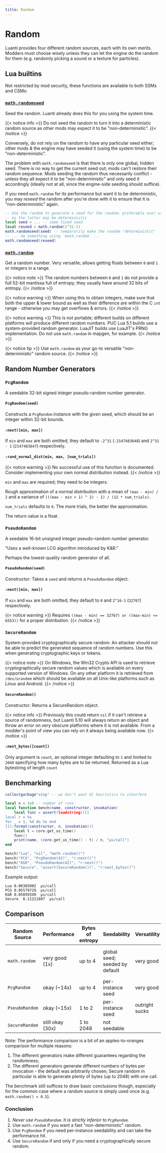```yaml
---
title: Random
---
```


# Random
Luanti provides four different random sources, each with its own merits. Modders must choose wisely unless they can let the engine do the random for them (e.g. randomly picking a sound or a texture for particles).

## Lua builtins

Not restricted by mod security, these functions are available to both SSMs and CSMs:

### [`math.randomseed`](https://www.lua.org/manual/5.1/manual.html#pdf-math.randomseed)
Seed the random. Luanti already does this for you using the system time.

{{< notice info >}}
Do not seed the random to turn it into a deterministic random source as other mods may expect it to be "non-deterministic".
{{< /notice >}}

Conversely, do not rely on the random to have any particular seed either; other mods & the engine may have seeded it (using the system time) to be "non-deterministic".

The problem with `math.randomseed` is that there is only one global, hidden seed. There is no way to get the current seed out; mods can't restore their random sequence. Mods seeding the random thus necessarily conflict - unless they all expect it to be "non-deterministic" and only seed it accordingly (ideally not at all, since the engine-side seeding should suffice).

If you need `math.random` for its performance but want it to be deterministic, you may *reseed* the random after you're done with it to ensure that it is "non-deterministic" again.

```lua
-- Use the random to generate a seed for the random; preferable over using system time,
-- as the latter may be deterministic
local seed = ... -- some fixed seed
local reseed = math.random(2^31-1)
math.randomseed(seed) -- temporarily make the random "deterministic"
-- ... do something using `math.random` ...
math.randomseed(reseed)
```

### [`math.random`](https://www.lua.org/manual/5.1/manual.html#pdf-math.random)
Get a random number. Very versatile; allows getting floats between `0` and `1` or integers in a range.

{{< notice note >}}
The random numbers between `0` and `1` do not provide a full 52-bit mantissa full of entropy; they usually have around 32 bits of entropy.
{{< /notice >}}

{{< notice warning >}}
When using this to obtain integers, make sure that both the upper & lower bound as well as their difference are within the C `int` range - otherwise you may get overflows & errors.
{{< /notice >}}

{{< notice warning >}}
This is not portable; different builds on different platforms will produce different random numbers. PUC Lua 5.1 builds use a system-provided random generator. LuaJIT builds use LuaJIT's PRNG implementation. Do not use `math.random` in mapgen, for example.
{{< /notice >}}

{{< notice tip >}}
Use `math.random` as your go-to versatile "non-deterministic" random source.
{{< /notice >}}

## Random Number Generators

### `PcgRandom`
A seedable 32-bit signed integer pseudo-random number generator.

#### `PcgRandom(seed)`
Constructs a `PcgRandom` instance with the given seed, which should be an integer within 32-bit bounds.

#### `:next([min, max])`
If `min` and `max` are both omitted, they default to `-2^31` (`-2147483648`) and `2^31 - 1` (`2147483647`) respectively.

#### `:rand_normal_dist(min, max, [num_trials])`
{{< notice warning >}}
No successful use of this function is documented. Consider implementing your own normal distribution instead.
{{< /notice >}}

`min` and `max` are required; they need to be integers.

Rough approximation of a normal distribution with a mean of `(max - min) / 2` and a variance of `(((max - min + 1) ^ 2) - 1) / (12 * num_trials)`.

`num_trials` defaults to `6`. The more trials, the better the approximation.

The return value is a float.

### `PseudoRandom`
A seedable 16-bit unsigned integer pseudo-random number generator.

"Uses a well-known LCG algorithm introduced by K&R."

Perhaps the lowest-quality random generator of all.

#### `PseudoRandom(seed)`
Constructor: Takes a `seed` and returns a `PseudoRandom` object.

#### `:next([min, max])`
If `min` and `max` are both omitted, they default to `0` and `2^16-1` (`32767`) respectively.

{{< notice warning >}}
Requires `((max - min) == 32767) or ((max-min) <= 6553))` for a proper distribution.
{{< /notice >}}

### `SecureRandom`
System-provided cryptographically secure random: An attacker should not be able to predict the generated sequence of random numbers. Use this when generating cryptographic keys or tokens.

{{< notice note >}}
On Windows, the Win32 Crypto API is used to retrieve cryptographically secure random values which is available on every supported version of Windows. On any other platform it is retrieved from `/dev/urandom` which should be available on all Unix-like platforms such as Linux and Android.
{{< /notice >}}

#### `SecureRandom()`
Constructor: Returns a SecureRandom object.

{{< notice info >}}
Previously this could return `nil` if it can't retrieve a source of randomness, but Luanti 5.10 will always return an object and throw an error on very obscure platforms where it is not available. From a modder's point of view you can rely on it always being available now.
{{< /notice >}}

#### `:next_bytes([count])`
Only argument is `count`, an optional integer defaulting to `1` and limited to `2048` specifying how many bytes are to be returned. Returned as a Lua bytestring of length `count`

## Benchmarking

```lua
collectgarbage"stop" -- we don't want GC heuristics to interfere

local n = 1e8 -- number of runs
local function bench(name, constructor, invokation)
	local func = assert(loadstring(([[
local r = %s
for _ = 1, %d do %s end
]]):format(constructor, n, invokation)))
	local t = core.get_us_time()
	func()
	print(name, (core.get_us_time() - t) / n, "µs/call")
end

bench("Lua", "nil", "math.random()")
bench("PCG", "PcgRandom(42)", "r:next()")
bench("K&R", "PseudoRandom(42)", "r:next()")
bench("Secure", "assert(SecureRandom())", "r:next_bytes()")
```

Example output:

```
Lua	0.00385002	µs/call
PCG	0.05579729	µs/call
K&R	0.05859349	µs/call
Secure	0.11211887	µs/call
```

## Comparison

| Random Source  | Performance      | Bytes of entropy | Seedability                    | Versatility    | Distribution                             | Security                     | Portability                        |
| -------------- | ---------------- | ---------------- | ------------------------------ | -------------- | ---------------------------------------- | ---------------------------- | ---------------------------------- |
| `math.random`  | very good (1x)   | up to 4          | global seed; seeded by default | very good      | no guarantees, but usually decent enough | not cryptographically secure | varies by platform                 |
| `PcgRandom`    | okay (~14x)      | up to 4          | per-instance seed              | very good      | good, decent guarantees                  | not cryptographically secure | always the same                    |
| `PseudoRandom` | okay (~15x)      | 1 to 2           | per-instance seed              | outright sucks | okay-ish                                 | not cryptographically secure | always the same                    |
| `SecureRandom` | still okay (30x) | 1 to 2048        | not seedable                   |                |                                          | cryptographically secure     | varies by platform                 |

Note: The performance comparison is a bit of an apples-to-oranges comparison for multiple reasons:

1. The different generators make different guarantees regarding the randomness;
1. The different generators generate different numbers of bytes per invocation - the default was arbitrarily chosen; Secure random in particular is able to generate plenty of bytes (up to 2048) with one call.

The benchmark still suffices to draw basic conclusions though, especially for the common case where a random source is simply used once (e.g. `math.random() < 0.5`).

### Conclusion
1. *Never use `PseudoRandom`. It is strictly inferior to `PcgRandom`.*
1. Use `math.random` if you want a fast "non-deterministic" random.
1. Use `PcgRandom` if you need per-instance seedability and can take the performance hit.
1. Use `SecureRandom` if and only if you need a cryptographically secure random.
